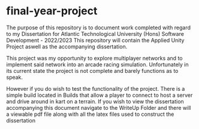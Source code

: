 # final-year-project

The purpose of this repository is to document work completed with regard to my Dissertation for Atlantic Technological University (Hons) Software Development - 2022/2023
This repository will contain the Applied Unity Project aswell as the accompanying dissertation.

This project was my opportunity to explore multiplayer networks and to implement said network into an arcade racing simulation. Unfortunately in its current state the project is not complete and barely functions as to speak. 

However if you do wish to test the functionality of the project. There is a simple build located in Builds that allow a player to connect to host a server and drive around in kart on a terrain. If you wish to view the dissertation accompanying this document navigate to the WriteUp Folder and there will a viewable pdf file along with all the latex files used to construct the dissertation
